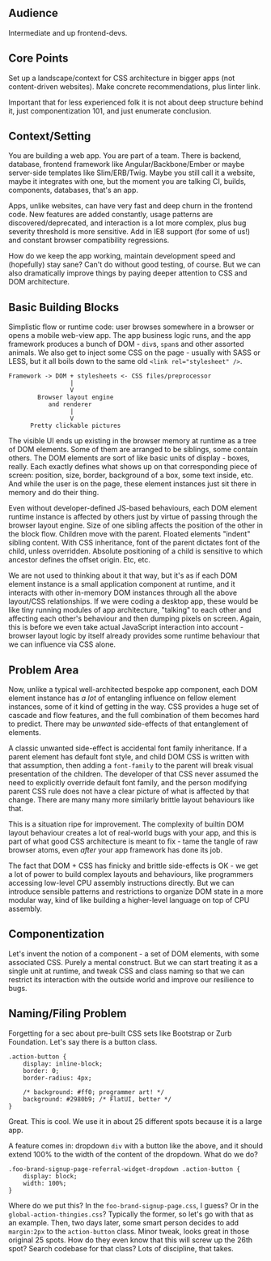 
Audience
--------

Intermediate and up frontend-devs.

Core Points
-----------

Set up a landscape/context for CSS architecture in bigger apps (not content-driven websites). Make concrete recommendations, plus linter link.

Important that for less experienced folk it is not about deep structure behind it, just componentization 101, and just enumerate conclusion.

Context/Setting
---------------

You are building a web app. You are part of a team. There is backend, database, frontend framework like Angular/Backbone/Ember or maybe server-side templates like Slim/ERB/Twig. Maybe you still call it a website, maybe it integrates with one, but the moment you are talking CI, builds, components, databases, that's an app.

Apps, unlike websites, can have very fast and deep churn in the frontend code. New features are added constantly, usage patterns are discovered/deprecated, and interaction is a lot more complex, plus bug severity threshold is more sensitive. Add in IE8 support (for some of us!) and constant browser compatibility regressions.

How do we keep the app working, maintain development speed and (hopefully) stay sane? Can't do without good testing, of course. But we can also dramatically improve things by paying deeper attention to CSS and DOM architecture.

Basic Building Blocks
---------------------

Simplistic flow or runtime code: user browses somewhere in a browser or opens a mobile web-view app. The app business logic runs, and the app framework produces a bunch of DOM - `div`s, `span`s and other assorted animals. We also get to inject some CSS on the page - usually with SASS or LESS, but it all boils down to the same old `<link rel="stylesheet" />`.

```
Framework -> DOM + stylesheets <- CSS files/preprocessor
                 |
                 V
        Browser layout engine
           and renderer
                 |
                 V
      Pretty clickable pictures
```

The visible UI ends up existing in the browser memory at runtime as a tree of DOM elements. Some of them are arranged to be siblings, some contain others. The DOM elements are sort of like basic units of display - boxes, really. Each exactly defines what shows up on that corresponding piece of screen: position, size, border, background of a box, some text inside, etc. And while the user is on the page, these element instances just sit there in memory and do their thing.

Even without developer-defined JS-based behaviours, each DOM element runtime instance is affected by others just by virtue of passing through the browser layout engine. Size of one sibling affects the position of the other in the block flow. Children move with the parent. Floated elements "indent" sibling content. With CSS inheritance, font of the parent dictates font of the child, unless overridden. Absolute positioning of a child is sensitive to which ancestor defines the offset origin. Etc, etc.

We are not used to thinking about it that way, but it's as if each DOM element instance is a small application component at runtime, and it interacts with other in-memory DOM instances through all the above layout/CSS relationships. If we were coding a desktop app, these would be like tiny running modules of app architecture, "talking" to each other and affecting each other's behaviour and then dumping pixels on screen. Again, this is before we even take actual JavaScript interaction into account - browser layout logic by itself already provides some runtime behaviour that we can influence via CSS alone.

Problem Area
------------

Now, unlike a typical well-architected bespoke app component, each DOM element instance has *a lot* of entangling influence on fellow element instances, some of it kind of getting in the way. CSS provides a huge set of cascade and flow features, and the full combination of them becomes hard to predict. There may be *unwanted* side-effects of that entanglement of elements.

A classic unwanted side-effect is accidental font family inheritance. If a parent element has default font style, and child DOM CSS is written with that assumption, then adding a `font-family` to the parent will break visual presentation of the children. The developer of that CSS never assumed the need to explicitly override default font family, and the person modifying parent CSS rule does not have a clear picture of what is affected by that change. There are many many more similarly brittle layout behaviours like that.

This is a situation ripe for improvement. The complexity of builtin DOM layout behaviour creates a lot of real-world bugs with your app, and this is part of what good CSS architecture is meant to fix - tame the tangle of raw browser atoms, even *after* your app framework has done its job.

The fact that DOM + CSS has finicky and brittle side-effects is OK - we get a lot of power to build complex layouts and behaviours, like programmers accessing low-level CPU assembly instructions directly. But we can introduce sensible patterns and restrictions to organize DOM state in a more modular way, kind of like building a higher-level language on top of CPU assembly.

Componentization
----------------

Let's invent the notion of a component - a set of DOM elements, with some associated CSS. Purely a mental construct. But we can start treating it as a single unit at runtime, and tweak CSS and class naming so that we can restrict its interaction with the outside world and improve our resilience to bugs.

Naming/Filing Problem
---------------------

Forgetting for a sec about pre-built CSS sets like Bootstrap or Zurb Foundation. Let's say there is a button class.

```
.action-button {
    display: inline-block;
    border: 0;
    border-radius: 4px;

    /* background: #ff0; programmer art! */
    background: #2980b9; /* FlatUI, better */
}
```

Great. This is cool. We use it in about 25 different spots because it is a large app.

A feature comes in: dropdown `div` with a button like the above, and it should extend 100% to the width of the content of the dropdown. What do we do?

```
.foo-brand-signup-page-referral-widget-dropdown .action-button {
    display: block;
    width: 100%;
}
```

Where do we put this? In the `foo-brand-signup-page.css`, I guess? Or in the `global-action-thingies.css`? Typically the former, so let's go with that as an example. Then, two days later, some smart person decides to add `margin:2px` to the `action-button` class. Minor tweak, looks great in those original 25 spots. How do they even know that this will screw up the 26th spot? Search codebase for that class? Lots of discipline, that takes.
